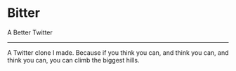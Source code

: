 Bitter
======

A Better Twitter

----
A Twitter clone I made. Because if you think you can, and think you can, and think you can, you can climb the biggest hills.
